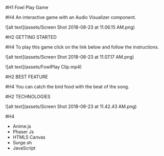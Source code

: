 #H1
Fowl Play Game

#H4
An interactive game with an Audio Visualizer component.

![alt text](assets/Screen Shot 2018-08-23 at 11.06.15 AM.png)

#H2
GETTING STARTED

#H4
To play this game click on the link below and follow the instructions.

![alt text](assets/Screen Shot 2018-08-23 at 11.07.17 AM.png)

![alt text](assets/FowlPlay Clip.mp4)

#H2
BEST FEATURE

#H4
You can catch the bird food with the beat of the song.

#H2
TECHNOLOGIES

![alt text](assets/Screen Shot 2018-08-23 at 11.42.43 AM.png)

#H4
* Anime.js
* Phaser Js
* HTML5 Canvas
* Surge.sh
* JavaScript




